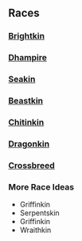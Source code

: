 ## Races

### [Brightkin](Brightkin.md)

### [Dhampire](Dhampire.md)

### [Seakin](Seakin.md)

### [Beastkin](Beastkin.md)

### [Chitinkin](Chitinkin.md)

### [Dragonkin](Dragonkin.md)

### [Crossbreed](Crossbreed.md)

### More Race Ideas

- Griffinkin
- Serpentskin
- Griffinkin
- Wraithkin
